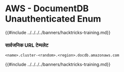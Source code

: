 # AWS - DocumentDB Unauthenticated Enum

{{#include ../../../../banners/hacktricks-training.md}}

### सार्वजनिक URL टेम्पलेट
```
<name>.cluster-<random>.<region>.docdb.amazonaws.com
```
{{#include ../../../../banners/hacktricks-training.md}}
